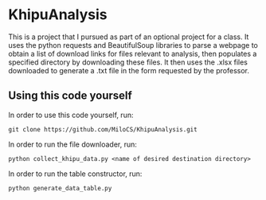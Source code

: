 # KhipuAnalysis 

This is a project that I pursued as part of an optional project for a class. 
It uses the python requests and BeautifulSoup libraries to parse a webpage to obtain 
a list of download links for files relevant to analysis, then populates a specified 
directory by downloading these files. It then uses the .xlsx files downloaded to 
generate a .txt file in the form requested by the professor.

## Using this code yourself

In order to use this code yourself, run:
```
git clone https://github.com/MiloCS/KhipuAnalysis.git 
```

In order to run the file downloader, run:
```
python collect_khipu_data.py <name of desired destination directory>
```

In order to run the table constructor, run:
```
python generate_data_table.py
```